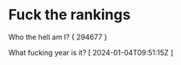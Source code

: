 # Fuck the rankings

Who the hell am I?
{ 294677 }

What fucking year is it?
[ 2024-01-04T09:51:15Z ]

